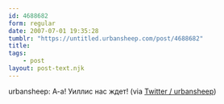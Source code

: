 ```yaml
---
id: 4688682
form: regular
date: 2007-07-01 19:35:28
tumblr: "https://untitled.urbansheep.com/post/4688682"
title:
tags:
    - post
layout: post-text.njk
---
```


<p>urbansheep: А-а! Уиллис нас ждет! (via <a href="http://twitter.com/urbansheep/statuses/129383142">Twitter / urbansheep</a>)</p>

